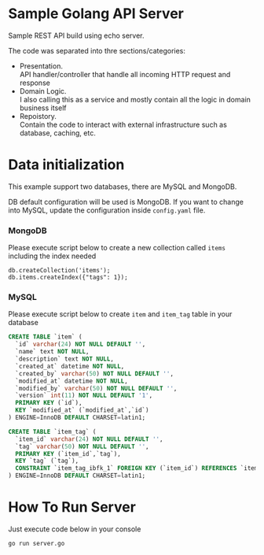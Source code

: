 # Sample Golang API Server
Sample REST API build using echo server.

The code was separated into thre sections/categories:
- Presentation.<br/>API handler/controller that handle all incoming HTTP request and response
- Domain Logic.<br/>I also calling this as a service and mostly contain all the logic in domain business itself
- Repoistory.<br/>Contain the code to interact with external infrastructure such as database, caching, etc.

# Data initialization

This example support two databases, there are MySQL and MongoDB.

DB default configuration will be used is MongoDB. If you want to change into MySQL, update the configuration inside `config.yaml` file.

### MongoDB
Please execute script below to create a new collection called `items` including the index needed

```mongodb
db.createCollection('items');
db.items.createIndex({"tags": 1});
```

### MySQL
Please execute script below to create `item` and `item_tag` table in your database
```sql
CREATE TABLE `item` (
  `id` varchar(24) NOT NULL DEFAULT '',
  `name` text NOT NULL,
  `description` text NOT NULL,
  `created_at` datetime NOT NULL,
  `created_by` varchar(50) NOT NULL DEFAULT '',
  `modified_at` datetime NOT NULL,
  `modified_by` varchar(50) NOT NULL DEFAULT '',
  `version` int(11) NOT NULL DEFAULT '1',
  PRIMARY KEY (`id`),
  KEY `modified_at` (`modified_at`,`id`)
) ENGINE=InnoDB DEFAULT CHARSET=latin1;

CREATE TABLE `item_tag` (
  `item_id` varchar(24) NOT NULL DEFAULT '',
  `tag` varchar(50) NOT NULL DEFAULT '',
  PRIMARY KEY (`item_id`,`tag`),
  KEY `tag` (`tag`),
  CONSTRAINT `item_tag_ibfk_1` FOREIGN KEY (`item_id`) REFERENCES `item` (`id`) ON DELETE CASCADE ON UPDATE CASCADE
) ENGINE=InnoDB DEFAULT CHARSET=latin1;
```

# How To Run Server
Just execute code below in your console
```console
go run server.go
```